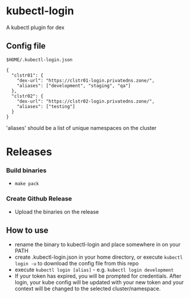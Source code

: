 # kubectl-login

A kubectl plugin for dex

## Config file

`$HOME/.kubectl-login.json`

```
{
  "clstr01": {
    "dex-url": "https://clstr01-login.privatedns.zone/",
    "aliases": ["development", "staging", "qa"]
  },
  "clstr02": {
    "dex-url": "https://clstr02-login.privatedns.zone/",
    "aliases": ["testing"]
  }
}
```
'aliases' should be a list of unique namespaces on the cluster

# Releases

### Build binaries
* `make pack`

### Create Github Release
* Upload the binaries on the release

## How to use
* rename the binary to kubectl-login and place somewhere in on your PATH
* create .kubectl-login.json in your home directory, or execute `kubectl login -u` to download the config file from this repo
* execute `kubectl login [alias]` - e.g. `kubectl login development`
* If your token has expired, you will be prompted for credentials. After login, your kube config will be updated with your new token and your context will be changed to the selected cluster/namespace.

